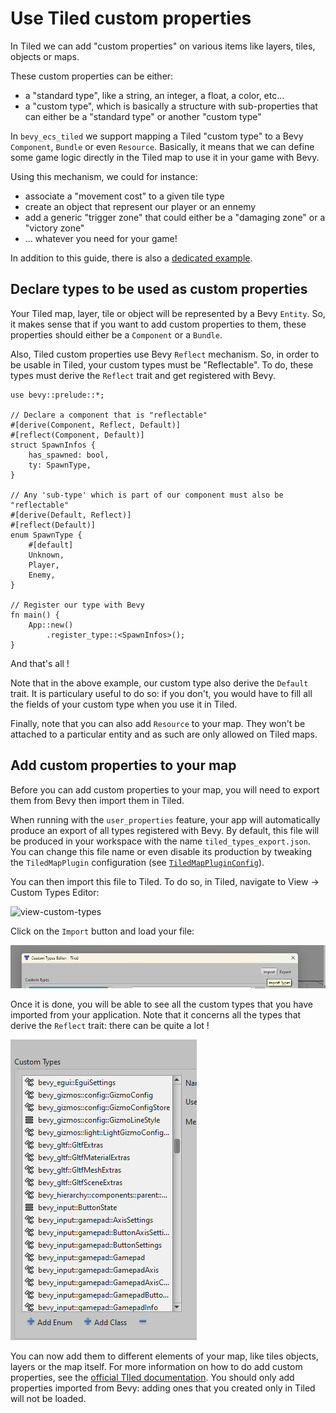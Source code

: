 # Use Tiled custom properties

In Tiled we can add "custom properties" on various items like layers, tiles, objects or maps.

These custom properties can be either:

- a "standard type", like a string, an integer, a float, a color, etc...
- a "custom type", which is basically a structure with sub-properties that can either be a "standard type" or another "custom type"

In `bevy_ecs_tiled` we support mapping a Tiled "custom type" to a Bevy `Component`, `Bundle` or even `Resource`.
Basically, it means that we can define some game logic directly in the Tiled map to use it in your game with Bevy.

Using this mechanism, we could for instance:

- associate a "movement cost" to a given tile type
- create an object that represent our player or an ennemy
- add a generic "trigger zone" that could either be a "damaging zone" or a "victory zone"
- ... whatever you need for your game!

In addition to this guide, there is also a [dedicated example](https://github.com/adrien-bon/bevy_ecs_tiled/blob/main/examples/properties_basic.rs).

## Declare types to be used as custom properties

Your Tiled map, layer, tile or object will be represented by a Bevy `Entity`.
So, it makes sense that if you want to add custom properties to them, these properties should either be a `Component` or a `Bundle`.

Also, Tiled custom properties use Bevy `Reflect` mechanism.
So, in order to be usable in Tiled, your custom types must be "Reflectable".
To do, these types must derive the `Reflect` trait and get registered with Bevy.

```rust, no_run
use bevy::prelude::*;

// Declare a component that is "reflectable"
#[derive(Component, Reflect, Default)]
#[reflect(Component, Default)]
struct SpawnInfos {
    has_spawned: bool,
    ty: SpawnType,
}

// Any 'sub-type' which is part of our component must also be "reflectable"
#[derive(Default, Reflect)]
#[reflect(Default)]
enum SpawnType {
    #[default]
    Unknown,
    Player,
    Enemy,
}

// Register our type with Bevy
fn main() {
    App::new()
        .register_type::<SpawnInfos>();
}
```

And that's all !

Note that in the above example, our custom type also derive the `Default` trait.
It is particulary useful to do so: if you don't, you would have to fill all the fields of your custom type when you use it in Tiled.

Finally, note that you can also add `Resource` to your map.
They won't be attached to a particular entity and as such are only allowed on Tiled maps.

## Add custom properties to your map

Before you can add custom properties to your map, you will need to export them from Bevy then import them in Tiled.

When running with the `user_properties` feature, your app will automatically produce an export of all types registered with Bevy.
By default, this file will be produced in your workspace with the name `tiled_types_export.json`.
You can change this file name or even disable its production by tweaking the `TiledMapPlugin` configuration (see [`TiledMapPluginConfig`](https://docs.rs/bevy_ecs_tiled/latest/bevy_ecs_tiled/struct.TiledMapPluginConfig.html)).

You can then import this file to Tiled.
To do so, in Tiled, navigate to View -> Custom Types Editor:

![view-custom-types](images/properties_view-types.png)

Click on the `Import` button and load your file:

![import-custom-types](images/properties_import-types.png)

Once it is done, you will be able to see all the custom types that you have imported from your application.
Note that it concerns all the types that derive the `Reflect` trait: there can be quite a lot !

![view-custom-types](images/properties_custom-type.png)

You can now add them to different elements of your map, like tiles objects, layers or the map itself.
For more information on how to do add custom properties, see the [official TIled documentation](https://doc.mapeditor.org/en/stable/manual/custom-properties/).
You should only add properties imported from Bevy: adding ones that you created only in Tiled will not be loaded.
